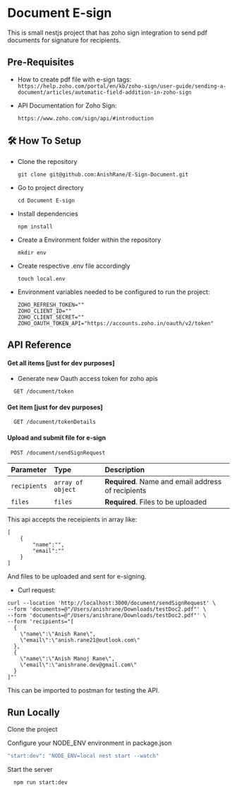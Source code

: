 
# Document E-sign

This is small nestjs project that has zoho sign integration to send pdf documents for signature for recipients.




## Pre-Requisites
- How to create pdf file with e-sign tags:
  ```https://help.zoho.com/portal/en/kb/zoho-sign/user-guide/sending-a-document/articles/automatic-field-addition-in-zoho-sign```

- API Documentation for Zoho Sign:
    ```
    https://www.zoho.com/sign/api/#introduction
    ```



## 🛠 How To Setup 
- Clone the repository  
  ```
  git clone git@github.com:AnishRane/E-Sign-Document.git
  ```
- Go to project directory
  ```
  cd Document E-sign
  ```
- Install dependencies
  ```
  npm install
  ```
- Create a Environment folder within the repository
  ```
  mkdir env
  ```
- Create respective .env file accordingly
  ```
  touch local.env
  ```
- Environment variables needed to be configured to run the project:
  ```
  ZOHO_REFRESH_TOKEN=""
  ZOHO_CLIENT_ID=""
  ZOHO_CLIENT_SECRET=""
  ZOHO_OAUTH_TOKEN_API="https://accounts.zoho.in/oauth/v2/token"
  ```
## API Reference

#### Get all items [just for dev purposes]
- Generate new Oauth access token for zoho apis

```http
  GET /document/token
```


#### Get item [just for dev purposes]

```http
  GET /document/tokenDetails
```

#### Upload and submit file for e-sign
```http
 POST /document/sendSignRequest
```

| Parameter | Type     | Description                       |
| :-------- | :------- | :-------------------------------- |
| `recipients`      | `array of object` | **Required**. Name and email address of recipients |:
`files` | `files` | **Required**. Files to be uploaded

This api accepts the receipients in array like:
```
[
    {
        "name":"",
        "email":""
    }
]
```
And files to be uploaded and sent for e-signing.

- Curl request:
```
curl --location 'http://localhost:3000/document/sendSignRequest' \
--form 'documents=@"/Users/anishrane/Downloads/testDoc2.pdf"' \
--form 'documents=@"/Users/anishrane/Downloads/testDoc2.pdf"' \
--form 'recipients="[
  {
    \"name\":\"Anish Rane\",
    \"email\":\"anish.rane21@outlook.com\"
  },
  {
    \"name\":\"Anish Manoj Rane\",
    \"email\":\"anishrane.dev@gmail.com\"
  }
]"'
```
This can be imported to postman for testing the API.
## Run Locally

Clone the project

Configure your NODE_ENV environment in package.json

```bash
"start:dev": "NODE_ENV=local nest start --watch"
```

Start the server

```bash
  npm run start:dev
```

